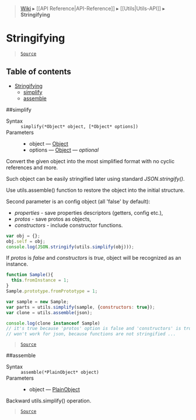 > [Wiki](Home) ▸ [[API Reference|API-Reference]] ▸ [[Utils|Utils-API]] ▸ **Stringifying**

# Stringifying

> [`Source`](/Neft-io/neft/blob/8a7d1218650a3ad43d88cdbda24dae5a72a732ea/src/utils/stringifying.litcoffee#stringifying)

## Table of contents
* [Stringifying](#stringifying)
  * [simplify](#simplify)
  * [assemble](#assemble)

##simplify
<dl><dt>Syntax</dt><dd><code>simplify(&#x2A;Object&#x2A; object, [&#x2A;Object&#x2A; options])</code></dd><dt>Parameters</dt><dd><ul><li>object — <a href="/Neft-io/neft/wiki/Utils-API#isobject">Object</a></li><li>options — <a href="/Neft-io/neft/wiki/Utils-API#isobject">Object</a> — <i>optional</i></li></ul></dd></dl>
Convert the given object into the most simplified format with no cyclic references and more.

Such object can be easily stringified later using standard *JSON.stringify()*.

Use utils.assemble() function to restore the object into the initial structure.

Second parameter is an config object (all 'false' by default):
  - *properties* - save properties descriptors (getters, config etc.),
  - *protos* - save protos as objects,
  - *constructors* - include constructor functions.

```javascript
var obj = {};
obj.self = obj;
console.log(JSON.stringify(utils.simplify(obj)));
```

If *protos* is *false* and *constructors* is *true*,
object will be recognized as an instance.

```javascript
function Sample(){
  this.fromInstance = 1;
}
Sample.prototype.fromPrototype = 1;

var sample = new Sample;
var parts = utils.simplify(sample, {constructors: true});
var clone = utils.assemble(json);

console.log(clone instanceof Sample)
// it's true because 'protos' option is false and 'constructors' is true
// won't work for json, because functions are not stringified ...
```

> [`Source`](/Neft-io/neft/blob/8a7d1218650a3ad43d88cdbda24dae5a72a732ea/src/utils/stringifying.litcoffee#simplify)

##assemble
<dl><dt>Syntax</dt><dd><code>assemble(&#x2A;PlainObject&#x2A; object)</code></dd><dt>Parameters</dt><dd><ul><li>object — <a href="/Neft-io/neft/wiki/Utils-API#isplainobject">PlainObject</a></li></ul></dd></dl>
Backward utils.simplify() operation.

> [`Source`](/Neft-io/neft/blob/8a7d1218650a3ad43d88cdbda24dae5a72a732ea/src/utils/stringifying.litcoffee#assemble)

